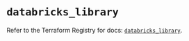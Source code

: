 # `databricks_library`

Refer to the Terraform Registry for docs: [`databricks_library`](https://registry.terraform.io/providers/databricks/databricks/1.39.0/docs/resources/library).
